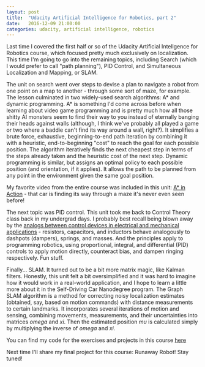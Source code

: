 ```yaml
---
layout: post
title:  "Udacity Artificial Intelligence for Robotics, part 2"
date:   2016-12-09 21:00:00 
categories: udacity, artificial intelligence, robotics
---
```


Last time I covered the first half or so of the Udacity Artificial Intellgence for Robotics course, which focused pretty much exclusively on localization. This time I'm going to go into the remaining topics, including Search (which I would prefer to call "path planning"), PID Control, and Simultaneous Localization and Mapping, or SLAM. 

The unit on search went over steps to devise a plan to navigate a robot from one point on a map to another - through some sort of maze, for example. The lesson culminated in two widely-used search algorithms: A* and dynamic programming. A* is something I'd come across before when learning about video game programming and is pretty much how all those shitty AI monsters seem to find their way to you instead of eternally banging their heads against walls (although, I think we've probably all played a game or two where a baddie can't find its way around a wall, right?). It simplifies a brute force, exhaustive, beginning-to-end path iteration by combining it with a heuristic, end-to-beginning "cost" to reach the goal for each possible position. The algorithm iteratively finds the next cheapest step in terms of the steps already taken and the heuristic cost of the next step. Dynamic programming is similar, but assigns an optimal policy to each possible position (and orientation, if it applies). It allows the path to be planned from any point in the environment given the same goal position.

My favorite video from the entire course was included in this unit: [A* in Action](https://www.youtube.com/watch?v=qXZt-B7iUyw) - that car is finding its way through a maze it's never even seen before!

The next topic was PID control. This unit took me back to Control Theory class back in my undergrad days. I probably best recall being blown away by the [analogs between control devices in electrical and mechanical applications](http://lpsa.swarthmore.edu/Analogs/ElectricalMechanicalAnalogs.html) - resistors, capacitors, and inductors behave analogously to dashpots (dampers), springs, and masses. And the principles apply to programming robotics, using proportional, integral, and differential (PID) controls to apply motion directly, counteract bias, and dampen ringing respectively. Fun stuff.

Finally... SLAM. It turned out to be a bit more matrix magic, like Kalman filters. Honestly, this unit felt a bit oversimplified and it was hard to imagine how it would work in a real-world application, and I hope to learn a little more about it in the Self-Driving Car Nanodegree program. The Graph SLAM algorithm is a method for correcting noisy localization estimates (obtained, say, based on motion commands) with distance measurements to certain landmarks. It incorporates several iterations of motion and sensing, combining movements, measurements, and their uncertainties into matrices *omega* and *xi*. Then the estimated position *mu* is calculated simply by multiplying the inverse of *omega* and *xi*. 

You can find my code for the exercises and projects in this course [here](https://github.com/jeremy-shannon/udacity-AI-for-robotics)

Next time I'll share my final project for this course: Runaway Robot! Stay tuned!
